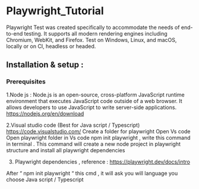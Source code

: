 # Playwright_Tutorial
Playwright Test was created specifically to accommodate the needs of end-to-end testing. It supports all modern rendering engines including Chromium, WebKit, and Firefox. Test on Windows, Linux, and macOS, locally or on CI, headless or headed.
## Installation & setup :
### Prerequisites
1.Node js : Node.js is an open-source, cross-platform JavaScript runtime environment that executes JavaScript code outside of a web browser. It allows developers to use JavaScript to write server-side applications.
https://nodejs.org/en/download

2.Visual studio code (Best for Java script / Typescript) https://code.visualstudio.com/
Create a folder for playwright
Open Vs code
Open playwright folder in Vs code
npm init playwright , write this command in terminal . This command will create a new node project    in playwright structure and install all playwright dependencies

3. Playwright dependencies , reference : https://playwright.dev/docs/intro

After “ npm init playwright “ this cmd , it will ask you will language you choose Java script / Typescript
